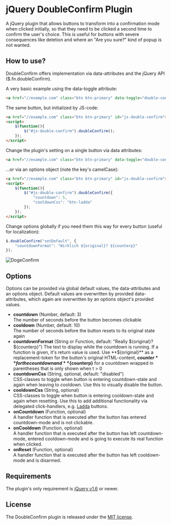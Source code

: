 jQuery DoubleConfirm Plugin
===========================

A jQuery plugin that allows buttons to transform into a confirmation mode when clicked initially, so that they need to be clicked a second time to confirm the user's choice.
This is useful for buttons with severe consequences like deletion and where an "Are you sure?" kind of popup is not wanted.



How to use?
-----------

DoubleConfirm offers implementation via data-attributes and the jQuery API ($.fn.doubleConfirm).

A very basic example using the data-toggle attribute:
```html
<a href="//example.com" class="btn btn-primary" data-toggle="double-confirm">Go to example.com</a>
```

The same button, but initialized by JS-code:
```html
<a href="//example.com" class="btn btn-primary" id="js-double-confirm">Go to example.com</a>
<script>
	$(function(){
		$("#js-double-confirm").doubleConfirm();
	});
</script>
```

Change the plugin's setting on a single button via data attributes:
```html
<a href="//example.com" class="btn btn-primary" data-toggle="double-confirm" data-countdown="5" data-cooldown-css="btn-ladda">Go to example.com</a>
```

...or via an options object (note the key's camelCase):
```html
<a href="//example.com" class="btn btn-primary" id="js-double-confirm">Go to example.com</a>
<script>
	$(function(){
		$("#js-double-confirm").doubleConfirm({
			"countdown": 5,
			"cooldownCss": "btn-ladda"
		});
	});
</script>
```

Change options globally if you need them this way for every button (useful for localization):
```javascript
$.doubleConfirm("setDefault", {
	"countdownFormat": "Wirklich ${original}? ${counterp}"
});
```

![DogeConfirm](http://i.imgur.com/fQ9dw0E.jpg "Doge Confirm")



Options
-------

Options can be provided via global default values, the data-attributes and an options object. Default values are overwritten by provided data-attributes, which again are overwritten by an options object's provided values.

* **countdown** (Number, default: 3)  
  The number of seconds before the button becomes clickable
* **cooldown** (Number, default: 10)  
  The number of seconds before the button resets to its original state again
* **countdownFormat** (String or Function, default: "Really ${original}? ${counterp}")  
  The text to display while the countdown is running. If a function is given, it's return value is used. Use **${original}** as a replacement-token for the button's original HTML-content, **${counter}** for the countdown and **${counterp}** for a countdown wrapped in parentheses that is only shown when t > 0
* **countdownCss** (String, optional, default: "disabled")  
  CSS-classes to toggle when button is entering countdown-state and again when leaving to cooldown. Use this to visually disable the button.
* **cooldownCss** (String, optional)  
  CSS-classes to toggle when button is entering cooldown-state and again when resetting. Use this to add additional functionality via delegated click-handlers, e.g. [Ladda](http://lab.hakim.se/ladda/) buttons.
* **onCountdown** (Function, optional)  
  A handler function that is executed after the button has entered countdown-mode and is not clickable.
* **onCooldown** (Function, optional)  
  A handler function that is executed after the button has left countdown-mode, entered cooldown-mode and is going to execute its real function when clicked.
* **onReset** (Function, optional)  
  A handler function that is executed after the button has left cooldown-mode and is disarmed.



Requirements
------------

The plugin's only requirement is [jQuery v1.6](http://jquery.com/) or newer.



License
-------

The DoubleConfirm plugin is released under the [MIT license](http://www.opensource.org/licenses/MIT).